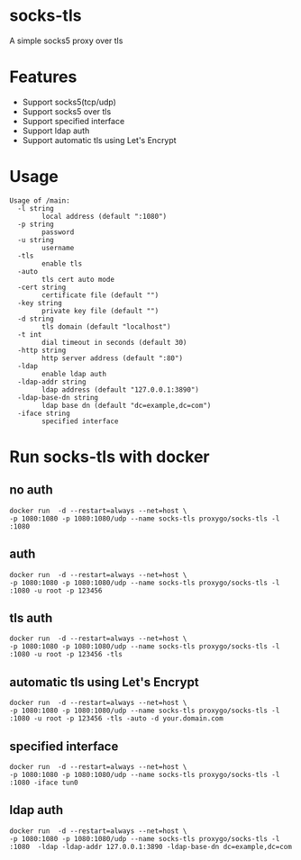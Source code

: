 # socks-tls

A simple socks5 proxy over tls

# Features
* Support socks5(tcp/udp)
* Support socks5 over tls
* Support specified interface
* Support ldap auth
* Support automatic tls using Let's Encrypt

# Usage
```
Usage of /main:
  -l string
        local address (default ":1080")
  -p string
        password
  -u string
        username
  -tls 
        enable tls
  -auto
        tls cert auto mode
  -cert string
        certificate file (default "")
  -key string
        private key file (default "")
  -d string
        tls domain (default "localhost")
  -t int
        dial timeout in seconds (default 30)
  -http string
        http server address (default ":80")
  -ldap
        enable ldap auth
  -ldap-addr string
        ldap address (default "127.0.0.1:3890")
  -ldap-base-dn string
        ldap base dn (default "dc=example,dc=com")
  -iface string
        specified interface
```

# Run socks-tls with docker

## no auth
```
docker run  -d --restart=always --net=host \
-p 1080:1080 -p 1080:1080/udp --name socks-tls proxygo/socks-tls -l :1080
```

## auth
```
docker run  -d --restart=always --net=host \
-p 1080:1080 -p 1080:1080/udp --name socks-tls proxygo/socks-tls -l :1080 -u root -p 123456
```

## tls auth
```
docker run  -d --restart=always --net=host \
-p 1080:1080 -p 1080:1080/udp --name socks-tls proxygo/socks-tls -l :1080 -u root -p 123456 -tls
```

## automatic tls using Let's Encrypt
```
docker run  -d --restart=always --net=host \
-p 1080:1080 -p 1080:1080/udp --name socks-tls proxygo/socks-tls -l :1080 -u root -p 123456 -tls -auto -d your.domain.com
```

## specified interface
```
docker run  -d --restart=always --net=host \
-p 1080:1080 -p 1080:1080/udp --name socks-tls proxygo/socks-tls -l :1080 -iface tun0
```

## ldap auth
```
docker run  -d --restart=always --net=host \
-p 1080:1080 -p 1080:1080/udp --name socks-tls proxygo/socks-tls -l :1080  -ldap -ldap-addr 127.0.0.1:3890 -ldap-base-dn dc=example,dc=com
```

